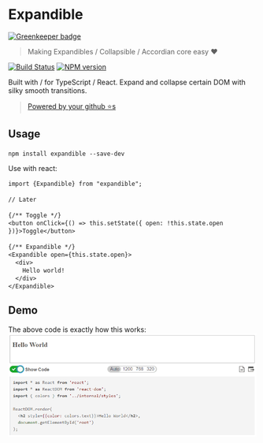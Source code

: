 # Expandible

[![Greenkeeper badge](https://badges.greenkeeper.io/basarat/expandible.svg)](https://greenkeeper.io/)

> Making Expandibles / Collapsible / Accordian core easy ❤️

[![Build Status][travis-image]][travis-url]
[![NPM version][npm-image]][npm-url]

Built with / for TypeScript / React. Expand and collapse certain DOM with silky smooth transitions.

> [Powered by your github ⭐s](https://github.com/basarat/expandible/stargazers)

## Usage

`npm install expandible --save-dev`

Use with react: 

```tsx
import {Expandible} from "expandible";

// Later

{/** Toggle */}
<button onClick={() => this.setState({ open: !this.state.open })}>Toggle</button>

{/** Expandible */}
<Expandible open={this.state.open}>
  <div>
    Hello world!
  </div>
</Expandible>
```

## Demo 
The above code is exactly how this works: 
![](https://raw.githubusercontent.com/basarat/expandible/master/demo.gif)

[travis-image]:https://travis-ci.org/basarat/expandible.svg?branch=master
[travis-url]:https://travis-ci.org/basarat/expandible
[npm-image]:https://img.shields.io/npm/v/expandible.svg?style=flat
[npm-url]:https://npmjs.org/package/expandible
